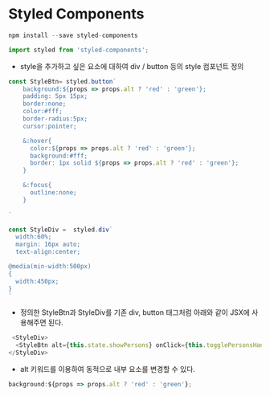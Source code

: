 # Styled Components

```javascript
npm install --save styled-components
```

```javascript
import styled from 'styled-components';
```

- style을 추가하고 싶은 요소에 대하여 div / button 등의 style 컴포넌트 정의

```javascript
const StyleBtn= styled.button`
    background:${props => props.alt ? 'red' : 'green'};
    padding: 5px 15px;
    border:none;
    color:#fff;
    border-radius:5px;
    cursor:pointer;

    &:hover{
      color:${props => props.alt ? 'red' : 'green'};
      background:#fff;
      border: 1px solid ${props => props.alt ? 'red' : 'green'};
    }

    &:focus{
      outline:none;
    }
  
`

const StyleDiv =  styled.div`
  width:60%;
  margin: 16px auto;
  text-align:center;

@media(min-width:500px)
{
  width:450px;
}
`
```

- 정의한 StyleBtn과 StyleDiv를 기존 div, button 태그처럼 아래와 같이 JSX에 사용해주면 된다.

```javascript
 <StyleDiv>
  <StyleBtn alt={this.state.showPersons} onClick={this.togglePersonsHandler} className="changBtn">Toggle Persons</StyleBtn>
</StyleDiv>
```

- alt 키워드를 이용하여 동적으로 내부 요소를 변경할 수 있다.

```javascript
background:${props => props.alt ? 'red' : 'green'};
```

